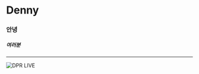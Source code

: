 # Denny

### 안녕
##### 여러분

----




![DPR LIVE](https://cdnimg.melon.co.kr/cm2/artistcrop/images/009/43/516/943516_20210723114726_500.jpg?6a7e9baa3acd6813db5627f8b57ec41f/melon/optimize/90)
